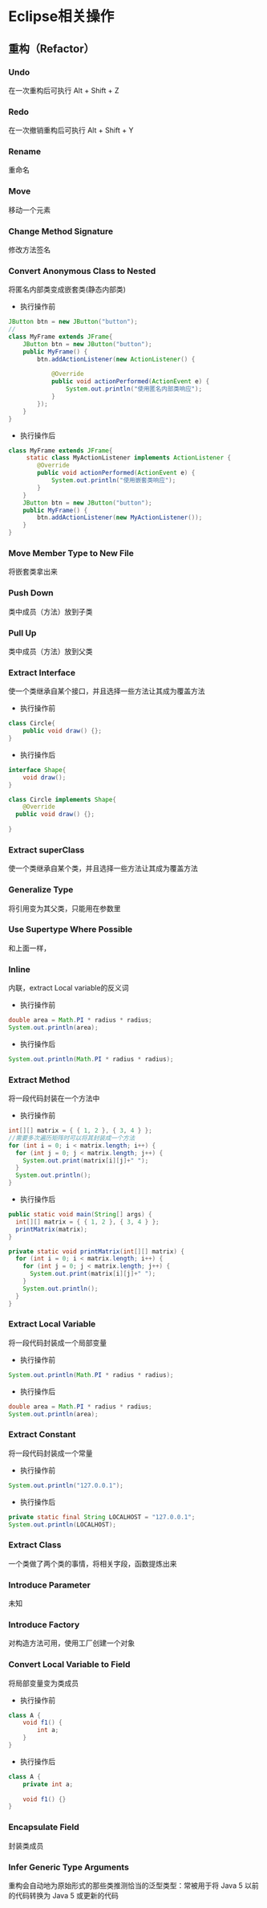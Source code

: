 # Eclipse相关操作

## 重构（Refactor）
### Undo 
在一次重构后可执行 Alt + Shift + Z
### Redo 
在一次撤销重构后可执行 Alt + Shift + Y
### Rename 
重命名
### Move 
移动一个元素 
### Change Method Signature 
修改方法签名
### Convert Anonymous Class to Nested 
将匿名内部类变成嵌套类(静态内部类)
* 执行操作前
```java
JButton btn = new JButton("button");
//
class MyFrame extends JFrame{
	JButton btn = new JButton("button");
	public MyFrame() {
		btn.addActionListener(new ActionListener() {
			
			@Override
			public void actionPerformed(ActionEvent e) {
				System.out.println("使用匿名内部类响应");
			}
		});
	}
}
```
* 执行操作后
```java
class MyFrame extends JFrame{
	 static class MyActionListener implements ActionListener {
		@Override
		public void actionPerformed(ActionEvent e) {
			System.out.println("使用嵌套类响应");
		}
	}
	JButton btn = new JButton("button");
	public MyFrame() {
		btn.addActionListener(new MyActionListener());
	}
}
```
### Move Member Type to New File 
将嵌套类拿出来
### Push Down 
类中成员（方法）放到子类
### Pull Up 
类中成员（方法）放到父类
### Extract Interface 
使一个类继承自某个接口，并且选择一些方法让其成为覆盖方法
* 执行操作前
```java
class Circle{
	public void draw() {};
}
```
* 执行操作后
```java
interface Shape{
	void draw();
}

class Circle implements Shape{
	@Override
  public void draw() {};
	
}
```
### Extract superClass 
使一个类继承自某个类，并且选择一些方法让其成为覆盖方法
### Generalize Type 
将引用变为其父类，只能用在参数里
### Use Supertype Where Possible 
和上面一样，
### Inline 
内联，extract Local variable的反义词
* 执行操作前
```java
double area = Math.PI * radius * radius;
System.out.println(area);
```
* 执行操作后
```java
System.out.println(Math.PI * radius * radius);
```
### Extract Method 
将一段代码封装在一个方法中
* 执行操作前
```java
int[][] matrix = { { 1, 2 }, { 3, 4 } };
//需要多次遍历矩阵时可以将其封装成一个方法
for (int i = 0; i < matrix.length; i++) {
  for (int j = 0; j < matrix.length; j++) {
    System.out.print(matrix[i][j]+" ");
  }
  System.out.println();
}
```
* 执行操作后
```java
public static void main(String[] args) {
  int[][] matrix = { { 1, 2 }, { 3, 4 } };
  printMatrix(matrix);
}

private static void printMatrix(int[][] matrix) {
  for (int i = 0; i < matrix.length; i++) {
    for (int j = 0; j < matrix.length; j++) {
      System.out.print(matrix[i][j]+" ");
    }
    System.out.println();
  }
}
```
### Extract Local Variable 
将一段代码封装成一个局部变量
* 执行操作前
```java
System.out.println(Math.PI * radius * radius);
```
* 执行操作后
```java
double area = Math.PI * radius * radius;
System.out.println(area);
```
### Extract Constant 
将一段代码封装成一个常量
* 执行操作前
```java
System.out.println("127.0.0.1");
```
* 执行操作后
```java
private static final String LOCALHOST = "127.0.0.1";
System.out.println(LOCALHOST);
```
### Extract Class  
一个类做了两个类的事情，将相关字段，函数提炼出来
### Introduce Parameter 
未知
### Introduce Factory 
对构造方法可用，使用工厂创建一个对象
### Convert Local Variable to Field
将局部变量变为类成员
* 执行操作前
```java
class A {
	void f1() {
		int a;
	}
}
```
* 执行操作后
```java
class A {
	private int a;
	
	void f1() {}
}
```
### Encapsulate Field 
封装类成员
### Infer Generic Type Arguments 
重构会自动地为原始形式的那些类推测恰当的泛型类型：常被用于将 Java 5 以前的代码转换为 Java 5 或更新的代码
